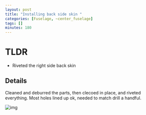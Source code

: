 ```yaml
---
layout: post
title: "Installing back side skin "
categories: [Fuselage, ~center_fuselage]
tags: []
minutes: 180
---
```


# TLDR

- Riveted the right side back skin
  
## Details

Cleaned and deburred the parts, then clecoed in place, and riveted everything. Most holes lined up ok, needed to match drill a handful.

![img](https://lh3.googleusercontent.com/pw/AP1GczMtJqZbZRiYK4AQekT18vwWDCm0PGfnMItT2Gd8WzPDy7txQOOIkWrV_a9uDAVd30F8PTa34GXci4WNqfoH_66EkydSBJ_pBwoR5gLnlI6ox9ofYsfz4lCiCcDk1WPosla1gcAmRbA51AWjZw51Jy0Rig=w4080-h3072-s-no-gm?authuser=0)

